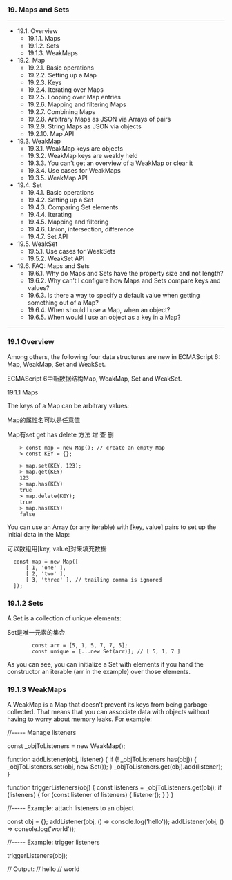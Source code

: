 ### 19. Maps and Sets

---

* 19.1. Overview
  * 19.1.1. Maps
  * 19.1.2. Sets
  * 19.1.3. WeakMaps
* 19.2. Map
  * 19.2.1. Basic operations
  * 19.2.2. Setting up a Map
  * 19.2.3. Keys
  * 19.2.4. Iterating over Maps
  * 19.2.5. Looping over Map entries
  * 19.2.6. Mapping and filtering Maps
  * 19.2.7. Combining Maps
  * 19.2.8. Arbitrary Maps as JSON via Arrays of pairs
  * 19.2.9. String Maps as JSON via objects
  * 19.2.10. Map API
* 19.3. WeakMap
  * 19.3.1. WeakMap keys are objects
  * 19.3.2. WeakMap keys are weakly held
  * 19.3.3. You can’t get an overview of a WeakMap or clear it
  * 19.3.4. Use cases for WeakMaps
  * 19.3.5. WeakMap API
* 19.4. Set
  * 19.4.1. Basic operations
  * 19.4.2. Setting up a Set
  * 19.4.3. Comparing Set elements
  * 19.4.4. Iterating
  * 19.4.5. Mapping and filtering
  * 19.4.6. Union, intersection, difference
  * 19.4.7. Set API
* 19.5. WeakSet
  * 19.5.1. Use cases for WeakSets
  * 19.5.2. WeakSet API
* 19.6. FAQ: Maps and Sets
  * 19.6.1. Why do Maps and Sets have the property size and not length?
  * 19.6.2. Why can’t I configure how Maps and Sets compare keys and values?
  * 19.6.3. Is there a way to specify a default value when getting something out of a Map?
  * 19.6.4. When should I use a Map, when an object?
  * 19.6.5. When would I use an object as a key in a Map?

---

### 19.1 Overview

Among others, the following four data structures are new in ECMAScript 6: Map, WeakMap, Set and WeakSet.

ECMAScript 6中新数据结构Map, WeakMap, Set and WeakSet.

19.1.1 Maps

The keys of a Map can be arbitrary values:

Map的属性名可以是任意值

Map有set get has delete 方法  增 查 删

        > const map = new Map(); // create an empty Map
        > const KEY = {};

        > map.set(KEY, 123);
        > map.get(KEY)
        123
        > map.has(KEY)
        true
        > map.delete(KEY);
        true
        > map.has(KEY)
        false


You can use an Array (or any iterable) with [key, value] pairs to set up the initial data in the Map:

可以数组用[key, value]对来填充数据

      const map = new Map([
          [ 1, 'one' ],
          [ 2, 'two' ],
          [ 3, 'three' ], // trailing comma is ignored
      ]);

### 19.1.2 Sets

A Set is a collection of unique elements:

Set是唯一元素的集合

            const arr = [5, 1, 5, 7, 7, 5];
            const unique = [...new Set(arr)]; // [ 5, 1, 7 ]

As you can see, you can initialize a Set with elements if you hand the constructor an iterable (arr in the example) over those elements.

### 19.1.3 WeakMaps 

A WeakMap is a Map that doesn’t prevent its keys from being garbage-collected. That means that you can associate data with objects without having to worry about memory leaks. For example:

//----- Manage listeners

const _objToListeners = new WeakMap();

function addListener(obj, listener) {
    if (! _objToListeners.has(obj)) {
        _objToListeners.set(obj, new Set());
    }
    _objToListeners.get(obj).add(listener);
}

function triggerListeners(obj) {
    const listeners = _objToListeners.get(obj);
    if (listeners) {
        for (const listener of listeners) {
            listener();
        }
    }
}

//----- Example: attach listeners to an object

const obj = {};
addListener(obj, () => console.log('hello'));
addListener(obj, () => console.log('world'));

//----- Example: trigger listeners

triggerListeners(obj);

// Output:
// hello
// world
